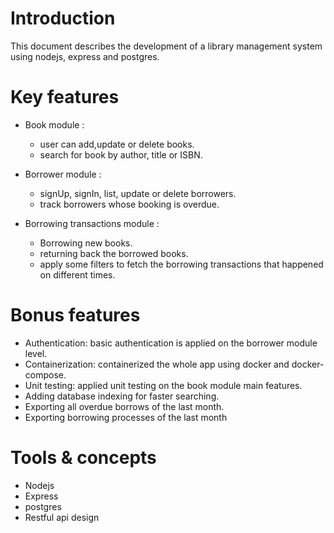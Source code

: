 # Introduction
This document describes the development of a library management system using nodejs, express and postgres.

# Key features
- Book module :
  - user can add,update or delete books.
  - search for book by author, title or ISBN.

- Borrower module :
  - signUp, signIn, list, update or delete borrowers.
  - track borrowers whose booking is overdue.
  

- Borrowing transactions module :
  - Borrowing new books.
  - returning back the borrowed books.
  - apply some filters to fetch the borrowing transactions that happened on different times.
 

# Bonus features
- Authentication: basic authentication is applied on the borrower module level.
- Containerization: containerized the whole app using docker and docker-compose.
- Unit testing: applied unit testing on the book module main features.
- Adding database indexing for faster searching.
- Exporting all overdue borrows of the last month.
- Exporting borrowing processes of the last month

# Tools & concepts
- Nodejs
- Express
- postgres
- Restful api design
